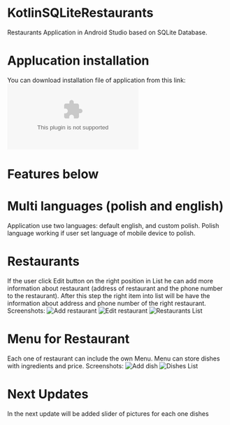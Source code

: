 # KotlinSQLiteRestaurants

Restaurants Application in Android Studio based on SQLite Database.
# Applucation installation

You can download installation file of application from this link: 
![Download installation file](https://github.com/trebuh001/KotlinSQLiteRestaurants/tree/master/Kotlin%20install/KotlinSQLiteRestaurants_install.apk)

# Features below

# Multi languages (polish and english)

Application use two languages: default english, and custom polish. Polish language working if user set language of mobile device to polish. 

# Restaurants

If the user click Edit button on the right position in List he can add more information about restaurant (address of restaurant and the phone number to the restaurant). After this step the right item into list will be have the information about address and phone number of the right restaurant.
Screenshots: ![Add restaurant](https://github.com/trebuh001/KotlinSQLiteRestaurants/tree/master/app/src/main/res/drawable-v24/Main.png)
![Edit restaurant](https://github.com/trebuh001/KotlinSQLiteRestaurants/tree/master/app/src/main/res/drawable-v24/Edit_restaurant.png)
![Restaurants List](https://github.com/trebuh001/KotlinSQLiteRestaurants/tree/master/app/src/main/res/drawable-v24/restaurants.png)
# Menu for Restaurant
Each one of restaurant can include the own Menu. Menu can store dishes with  ingredients and price. 
Screenshots: ![Add dish](https://github.com/trebuh001/KotlinSQLiteRestaurants/tree/master/app/src/main/res/drawable-v24/add_dish.png)
![Dishes List](https://github.com/trebuh001/KotlinSQLiteRestaurants/tree/master/app/src/main/res/drawable-v24/dishes.png)

# Next Updates

In the next update will be added slider of pictures for each one dishes

